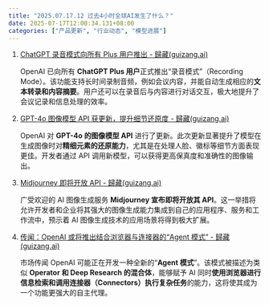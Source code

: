 ```yaml
---
title: "2025.07.17.12 过去4小时全球AI发生了什么？"
date: 2025-07-17T12:00:34.131+08:00
categories: ["产品更新", "行业动态", "模型进展"]
---
```


1. [ChatGPT 录音模式向所有 Plus 用户推出 - 歸藏(guizang.ai)](https://x.com/op7418/status/1945644408109740391)

   OpenAI 已向所有 **ChatGPT Plus 用户**正式推出“录音模式”（Recording Mode）。该功能支持长时间录制音频，例如会议内容，并能自动生成相应的**文本转录和内容摘要**。用户还可以在录音后与内容进行对话交互，极大地提升了会议记录和信息处理的效率。

2. [GPT-4o 图像模型 API 获更新，提升细节还原度 - 歸藏(guizang.ai)](https://x.com/op7418/status/1945639257684742486)

   OpenAI 对 **GPT-4o 的图像模型 API** 进行了更新。此次更新显著提升了模型在生成图像时对**精细元素的还原能力**，尤其是在处理人脸、徽标等细节方面表现更佳。开发者通过 API 调用新模型，可以获得更高保真度和准确性的图像输出。

3. [Midjourney 即将开放 API - 歸藏(guizang.ai)](https://x.com/op7418/status/1945636798153331084)

   广受欢迎的 AI 图像生成服务 **Midjourney 宣布即将开放其 API**。这一举措将允许开发者和企业将其强大的图像生成能力集成到自己的应用程序、服务和工作流中，预示着 AI 图像生成技术的应用场景将得到极大扩展。

4. [传闻：OpenAI 或将推出结合浏览器与连接器的“Agent 模式” - 歸藏(guizang.ai)](https://x.com/op7418/status/1945645409944441289)

   市场传闻 OpenAI 可能正在开发一种全新的“**Agent 模式**”。该模式被描述为类似 **Operator 和 Deep Research 的混合体**，能够赋予 AI 同时**使用浏览器进行信息检索和调用连接器（Connectors）执行复杂任务**的能力，这将使其成为一个功能更强大的自主代理。